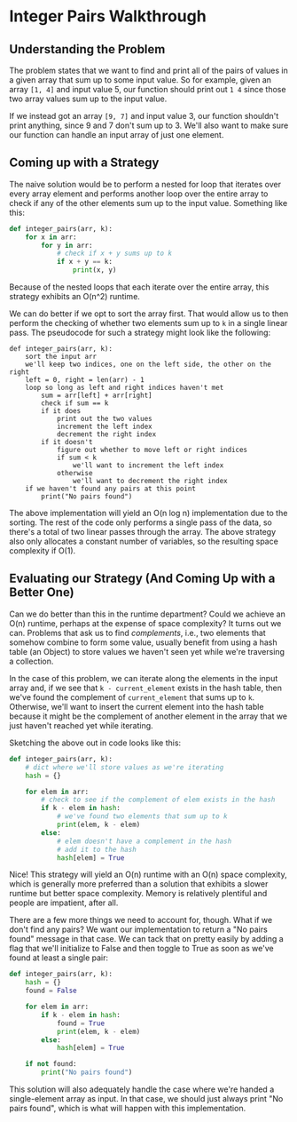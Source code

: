 # Integer Pairs Walkthrough

## Understanding the Problem

The problem states that we want to find and print all of the pairs of values in
a given array that sum up to some input value. So for example, given an array
`[1, 4]` and input value 5, our function should print out `1 4` since those two
array values sum up to the input value.

If we instead got an array `[9, 7]` and input value 3, our function shouldn't
print anything, since 9 and 7 don't sum up to 3. We'll also want to make sure
our function can handle an input array of just one element.

## Coming up with a Strategy

The naive solution would be to perform a nested for loop that iterates over
every array element and performs another loop over the entire array to check if
any of the other elements sum up to the input value. Something like this:

```python
def integer_pairs(arr, k):
    for x in arr:
        for y in arr:
            # check if x + y sums up to k
            if x + y == k:
                print(x, y)
```

Because of the nested loops that each iterate over the entire array, this
strategy exhibits an O(n^2) runtime.

We can do better if we opt to sort the array first. That would allow us to then
perform the checking of whether two elements sum up to `k` in a single linear
pass. The pseudocode for such a strategy might look like the following:

```
def integer_pairs(arr, k):
    sort the input arr
    we'll keep two indices, one on the left side, the other on the right
    left = 0, right = len(arr) - 1
    loop so long as left and right indices haven't met
        sum = arr[left] + arr[right]
        check if sum == k
        if it does
            print out the two values
            increment the left index
            decrement the right index
        if it doesn't
            figure out whether to move left or right indices
            if sum < k
                we'll want to increment the left index
            otherwise
                we'll want to decrement the right index
    if we haven't found any pairs at this point
        print("No pairs found")
```

The above implementation will yield an O(n log n) implementation due to the
sorting. The rest of the code only performs a single pass of the data, so
there's a total of two linear passes through the array. The above strategy also
only allocates a constant number of variables, so the resulting space complexity
if O(1).

## Evaluating our Strategy (And Coming Up with a Better One)

Can we do better than this in the runtime department? Could we achieve an O(n)
runtime, perhaps at the expense of space complexity? It turns out we can.
Problems that ask us to find _complements_, i.e., two elements that somehow
combine to form some value, usually benefit from using a hash table (an Object)
to store values we haven't seen yet while we're traversing a collection.

In the case of this problem, we can iterate along the elements in the input
array and, if we see that `k - current_element` exists in the hash table, then
we've found the complement of `current_element` that sums up to `k`. Otherwise,
we'll want to insert the current element into the hash table because it might be
the complement of another element in the array that we just haven't reached yet
while iterating.

Sketching the above out in code looks like this:

```python
def integer_pairs(arr, k):
    # dict where we'll store values as we're iterating
    hash = {}

    for elem in arr:
        # check to see if the complement of elem exists in the hash
        if k - elem in hash:
            # we've found two elements that sum up to k
            print(elem, k - elem)
        else:
            # elem doesn't have a complement in the hash
            # add it to the hash
            hash[elem] = True
```

Nice! This strategy will yield an O(n) runtime with an O(n) space complexity,
which is generally more preferred than a solution that exhibits a slower runtime
but better space complexity. Memory is relatively plentiful and people are
impatient, after all.

There are a few more things we need to account for, though. What if we don't
find any pairs? We want our implementation to return a "No pairs found" message
in that case. We can tack that on pretty easily by adding a flag that we'll
initialize to False and then toggle to True as soon as we've found at least a
single pair:

```python
def integer_pairs(arr, k):
    hash = {}
    found = False

    for elem in arr:
        if k - elem in hash:
            found = True
            print(elem, k - elem)
        else:
            hash[elem] = True

    if not found:
        print("No pairs found")
```

This solution will also adequately handle the case where we're handed a
single-element array as input. In that case, we should just always print "No
pairs found", which is what will happen with this implementation.
